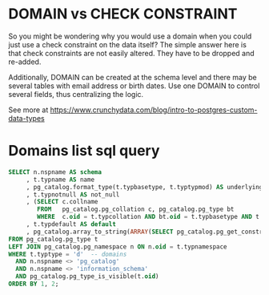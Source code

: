 # DOMAIN vs CHECK CONSTRAINT

So you might be wondering why you would use a domain when you could just use a check constraint on the data itself? 
The simple answer here is that check constraints are not easily altered. They have to be dropped and re-added.

Additionally, DOMAIN can be created at the schema level and there may be several tables with email address or birth dates. 
Use one DOMAIN to control several fields, thus centralizing the logic.

See more at https://www.crunchydata.com/blog/intro-to-postgres-custom-data-types

# Domains list sql query

```sql
SELECT n.nspname AS schema
     , t.typname AS name
     , pg_catalog.format_type(t.typbasetype, t.typtypmod) AS underlying_type
     , t.typnotnull AS not_null
     , (SELECT c.collname
        FROM   pg_catalog.pg_collation c, pg_catalog.pg_type bt
        WHERE  c.oid = t.typcollation AND bt.oid = t.typbasetype AND t.typcollation <> bt.typcollation) AS collation
     , t.typdefault AS default
     , pg_catalog.array_to_string(ARRAY(SELECT pg_catalog.pg_get_constraintdef(r.oid, TRUE) FROM pg_catalog.pg_constraint r WHERE t.oid = r.contypid), ' ') AS check_constraints
FROM pg_catalog.pg_type t
LEFT JOIN pg_catalog.pg_namespace n ON n.oid = t.typnamespace
WHERE t.typtype = 'd'  -- domains
  AND n.nspname <> 'pg_catalog'
  AND n.nspname <> 'information_schema'
  AND pg_catalog.pg_type_is_visible(t.oid)
ORDER BY 1, 2;
```
